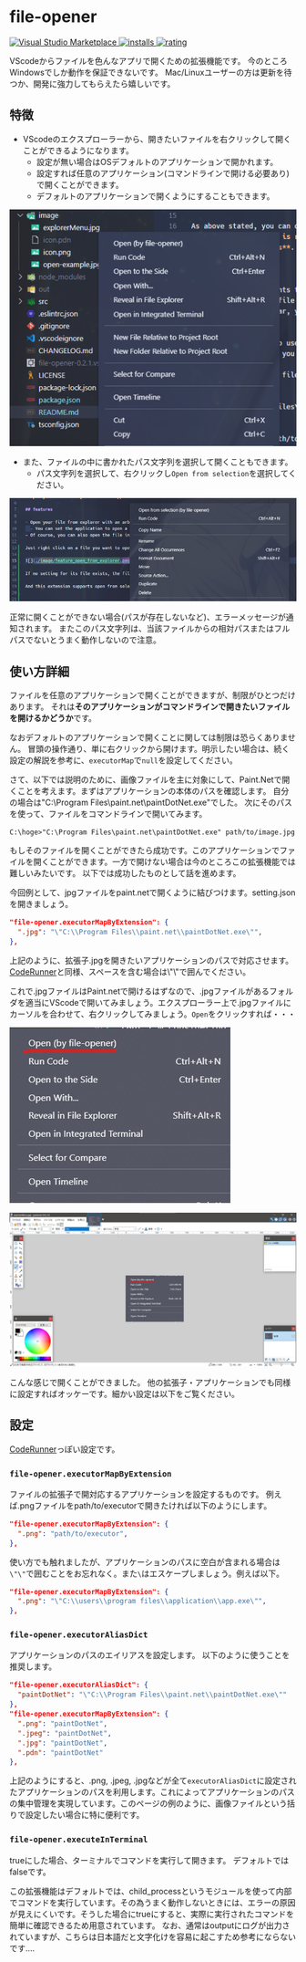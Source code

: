 
# file-opener

[![Visual Studio Marketplace](https://vsmarketplacebadge.apphb.com/version/Take-Me1010.file-opener.svg) ![installs](https://vsmarketplacebadge.apphb.com/installs/Take-Me1010.file-opener.svg) ![rating](https://vsmarketplacebadge.apphb.com/rating/Take-Me1010.file-opener.svg)](https://marketplace.visualstudio.com/items?itemName=Take-Me1010.file-opener)

VScodeからファイルを色んなアプリで開くための拡張機能です。
今のところWindowsでしか動作を保証できないです。
Mac/Linuxユーザーの方は更新を待つか、開発に強力してもらえたら嬉しいです。

## 特徴

- VScodeのエクスプローラーから、開きたいファイルを右クリックして開くことができるようになります。
  - 設定が無い場合はOSデフォルトのアプリケーションで開かれます。
  - 設定すれば任意のアプリケーション(コマンドラインで開ける必要あり)で開くことができます。
  - デフォルトのアプリケーションで開くようにすることもできます。

![feature_open_from_explorer.png](https://raw.githubusercontent.com/Take-Me1010/fileOpener/main/image/feature_open_from_explorer.png)

- また、ファイルの中に書かれたパス文字列を選択して開くこともできます。
  - パス文字列を選択して、右クリックし`Open from selection`を選択してください。

![image/feature_open_from_selection.png](https://raw.githubusercontent.com/Take-Me1010/fileOpener/main/image/feature_open_from_selection.png)

正常に開くことができない場合(パスが存在しないなど)、エラーメッセージが通知されます。
またこのパス文字列は、当該ファイルからの相対パスまたはフルパスでないとうまく動作しないので注意。

## 使い方詳細

ファイルを任意のアプリケーションで開くことができますが、制限がひとつだけあります。
それは**そのアプリケーションがコマンドラインで開きたいファイルを開けるかどうか**です。

なおデフォルトのアプリケーションで開くことに関しては制限は恐らくありません。
冒頭の操作通り、単に右クリックから開けます。明示したい場合は、続く設定の解説を参考に、`executorMap`で`null`を設定してください。

さて、以下では説明のために、画像ファイルを主に対象にして、Paint.Netで開くことを考えます。まずはアプリケーションの本体のパスを確認します。
自分の場合は"C:\Program Files\paint.net\paintDotNet.exe"でした。
次にそのパスを使って、ファイルをコマンドラインで開いてみます。

```
C:\hoge>"C:\Program Files\paint.net\paintDotNet.exe" path/to/image.jpg
```

もしそのファイルを開くことができたら成功です。このアプリケーションでファイルを開くことができます。一方で開けない場合は今のところこの拡張機能では難しいみたいです。
以下では成功したものとして話を進めます。

今回例として、jpgファイルをpaint.netで開くように結びつけます。setting.jsonを開きましょう。

```settings.json
"file-opener.executorMapByExtension": {
  ".jpg": "\"C:\\Program Files\\paint.net\\paintDotNet.exe\"",
},
```

上記のように、拡張子.jpgを開きたいアプリケーションのパスで対応させます。
[CodeRunner](https://github.com/formulahendry/vscode-code-runner)と同様、スペースを含む場合は\\"\\"で囲んでください。

これで.jpgファイルはPaint.netで開けるはずなので、.jpgファイルがあるフォルダを適当にVScodeで開いてみましょう。エクスプローラー上で.jpgファイルにカーソルを合わせて、右クリックしてみましょう。`Open`をクリックすれば・・・

![explorer-menu](https://raw.githubusercontent.com/Take-Me1010/fileOpener/main/image/explorerMenu.jpg)

![open-paintDotNet](https://raw.githubusercontent.com/Take-Me1010/fileOpener/main/image/open-example.jpg)

こんな感じで開くことができました。
他の拡張子・アプリケーションでも同様に設定すればオッケーです。細かい設定は以下をご覧ください。

## 設定

[CodeRunner](https://github.com/formulahendry/vscode-code-runner)っぽい設定です。

### `file-opener.executorMapByExtension`

ファイルの拡張子で開対応するアプリケーションを設定するものです。
例えば.pngファイルをpath/to/executorで開きたければ以下のようにします。

```settings.json
"file-opener.executorMapByExtension": {
  ".png": "path/to/executor",
},
```

使い方でも触れましたが、アプリケーションのパスに空白が含まれる場合は`\"\"`で囲むことをお忘れなく。また`\`はエスケープしましょう。例えば以下。

```settings.json
"file-opener.executorMapByExtension": {
  ".png": "\"C:\\users\\program files\\application\\app.exe\"",
},
```

### `file-opener.executorAliasDict`

アプリケーションのパスのエイリアスを設定します。
以下のように使うことを推奨します。

```settings.json
"file-opener.executorAliasDict": {
  "paintDotNet": "\"C:\\Program Files\\paint.net\\paintDotNet.exe\""
},
"file-opener.executorMapByExtension": {
  ".png": "paintDotNet",
  ".jpeg": "paintDotNet",
  ".jpg": "paintDotNet",
  ".pdn": "paintDotNet"
},
```

上記のようにすると、.png, .jpeg, .jpgなどが全て`executorAliasDict`に設定されたアプリケーションのパスを利用します。これによってアプリケーションのパスの集中管理を実現しています。このページの例のように、画像ファイルという括りで設定したい場合に特に便利です。


### `file-opener.executeInTerminal`

trueにした場合、ターミナルでコマンドを実行して開きます。
デフォルトではfalseです。

この拡張機能はデフォルトでは、child_processというモジュールを使って内部でコマンドを実行しています。その為うまく動作しないときには、エラーの原因が見えにくいです。そうした場合にtrueにすると、実際に実行されたコマンドを簡単に確認できるため用意されています。
なお、通常はoutputにログが出力されていますが、こちらは日本語だと文字化けを容易に起こすため参考にならないです....
